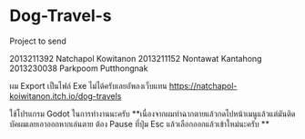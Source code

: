 # Dog-Travel-s
Project to send

2013211392 Natchapol Kowitanon
2013211152 Nontawat Kantahong
2013230038 Parkpoom Putthongnak

ผม Export เป็นไฟล์ Exe ไม่ได้ครับเลยอัพลงเว็บแทน
https://natchapol-koiwitanon.itch.io/dog-travels

ใช้โปรแกรม Godot ในการทำงานนะครับ
**เนื่องจากผมทำฉากตายแล้วกดไปหน้าเมนูแล้วแต่มันติดบัคผมเลยเอาออกหากเล่นตาย ต้อง Pause ที่ปุ่ม Esc แล้วเลือกออกแล้วเข้าใหม่นะครับ **
